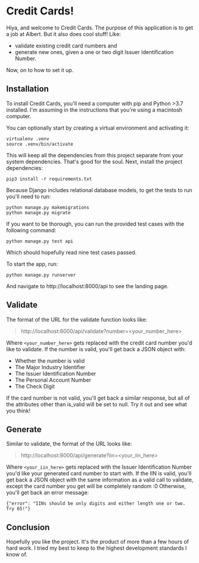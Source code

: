 # Credit Cards!

Hiya, and welcome to Credit Cards. The purpose of this application is to get a job at Albert. But it also does cool stuff!
Like:
- validate existing credit card numbers and
- generate new ones, given a one or two digit Issuer Identification Number.

Now, on to how to set it up.

## Installation
To install Credit Cards, you'll need a computer with pip and Python >3.7 installed. I'm assuming in the instructions that
you're using a macintosh computer.

You can optionally start by creating a virtual environment and activating it:
```
virtualenv .venv
source .venv/bin/activate
```

This will keep all the dependencies from this project separate from your system dependencies. That's good for the soul.
Next, install the project dependencies:
```
pip3 install -r requirements.txt
```

Because Django includes relational database models, to get the tests to run you'll need to run:
```
python manage.py makemigrations
python manage.py migrate
```

If you want to be thorough, you can run the provided test cases with the following command:
```
python manage.py test api
```
Which should hopefully read nine test cases passed.

To start the app, run:
```
python manage.py runserver
```
And navigate to http://localhost:8000/api to see the landing page.

## Validate
The format of the URL for the validate function looks like:
> http://localhost:8000/api/validate?number=<your_number_here>

Where `<your_number_here>` gets replaced with the credit card number you'd like to validate. If the number is valid,
you'll get back a JSON object with:
- Whether the number is valid
- The Major Industry Identifier
- The Issuer Identification Number
- The Personal Account Number
- The Check Digit

If the card number is not valid, you'll get back a similar response, but all of the attributes other than is_valid
will be set to null. Try it out and see what you think!

## Generate
Similar to validate, the format of the URL looks like:
> http://localhost:8000/api/generate?iin=<your_iin_here>

Where `<your_iin_here>` gets replaced with the Issuer Identification Number you'd like your generated card number to
start with. If the IIN is valid, you'll get back a JSON object with the same information as a valid call to validate,
except the card number you get will be completely random :0 Otherwise, you'll get back an error message:
```
{"error": "IINs should be only digits and either length one or two. Try 65!"}
```

## Conclusion
Hopefully you like the project. It's the product of more than a few hours of hard work. I tried my best to keep to the highest development standards I know of.
